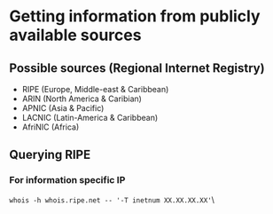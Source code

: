 # Getting information from publicly available sources
## Possible sources (Regional Internet Registry)
- RIPE (Europe, Middle-east & Caribbean)
- ARIN (North America & Caribian)
- APNIC (Asia & Pacific)
- LACNIC (Latin-America & Caribbean)
- AfriNIC (Africa)

## Querying RIPE
### For information specific IP
`whois -h whois.ripe.net -- '-T inetnum XX.XX.XX.XX'`\

